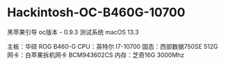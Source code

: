 # Hackintosh-OC-B460G-10700
黑苹果引导
oc版本 - 0.9.3
测试系统 macOS 13.3

主板：华硕 ROG B460-G
CPU：英特尔 I7-10700
固态：西部数据750SE 512G
网卡：白苹果拆机网卡 BCM943602CS
内存：芝奇16G 3000Mhz


